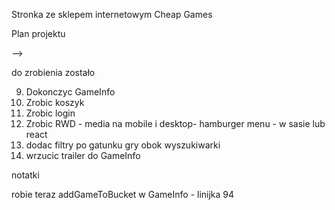Stronka ze sklepem internetowym Cheap Games

Plan projektu
<!-- 2. Stworzyc wyszukiwarkę na kazdej stronie która bedzie szukała gry na aktualnej stronce - pytanie nr 2. -->
<!-- 3. Stworzyc stronke z Detalami wybranej gry -->
<!-- 4. box z grą - klikając w img lub title ma nas przeniesc do karty z detalami gry -->
<!-- 5. Stworzyc ikonkę koszyka aby dodac grę -->
<!-- 6. Stworzyc koszyk - lista dodanych gier i cena za wszystko
7. mozliwosc wydrukowania zestawienia koszyka - jesli bedzie czas
8. Stworzyc okno logowania i mozliwosc rejestracji - jesli bedzie czas
9. Zrobic Wichlist i mozliwosc dodania polubionych serduszkiem gier- oczywiscie jak starczy czasu :) --> -->
<!-- 10. wstawic ikonki koszyk i login zamiast napisów




pytania do mentora

<!-- 1. Na NewGames czasem wywala error 500 -->
<!-- 1. Ta baza gier jest stara albo tylko taką udostepniaja. Mam ją zmienic zeby zaliczyc projekt? -->
<!-- 2. Jak przekazac propsa w Allgames z Gamelist do Browser??? -->
<!-- 3. czemu wyszukiwarka działa z opoznieniem. wiem ze chodzi o aktualny stan w state ale jak to naprawic? -->
<!-- 4. navlinki nakładac na divy czy na img w srodku tego diva? -->
<!-- 5. Czy przycisk Buy ma cos robic? Czy wystarczy info "kupiono"? -->
<!-- 6. Jak połączyc GameInfo z kliknietą grą zeby zaciagal np title wlasnie z tej gry? -->
<!-- 7. Czy robic grid layout dla mobile i desktop czy jeszcze na tableta i laptopa? -->


do zrobienia zostało


9. Dokonczyc GameInfo
10. Zrobic koszyk
11. Zrobic login
12. Zrobic RWD - media na mobile i desktop-  hamburger menu - w sasie lub react
11. dodac filtry po gatunku gry obok wyszukiwarki
12. wrzucic trailer do GameInfo

notatki

robie teraz addGameToBucket w GameInfo - linijka 94